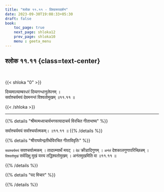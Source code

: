 ```yaml
---
title: "श्लोक ११.११ - विश्वरूपदर्शन"
date: 2023-09-30T19:08:33+05:30
draft: false
book:
    toc_page: true
    next_page: shloka12
    prev_page: shloka10
    menu : geeta_menu
---
```




## श्लोक ११.११ {class=text-center}

<br/>

{{< shloka  "0"  >}}

दिव्यमाल्याम्बरधरं दिव्यगन्धानुलेपनम् ।    
सर्वाश्चर्यमयं देवमनन्तं विश्वतोमुखम् ॥११.११ ॥

{{< /shloka >}}

---


{{% details "श्रीमत्मध्वाचार्यभगवत्पादाचर्य विरचित  गीताभाष्य" %}}

सर्वाश्चर्यमयं सर्वाश्चर्यात्मकम्। ॥११.११ ॥
{{% /details %}}



{{% details "श्रीराघवेन्द्रतीर्थविरचित गीताविवृतिः" %}}

`सवश्चर्यमयं` सवश्चर्यात्मकम्‌ । तादात्म्यार्थे मयट्‌ । 
`देवं` क्रीडादिगुणम्‌ । 
`अनंतं` देशकालगुणापरिच्छिन्नम्‌ । `विश्वतोमुखं` 
सर्वदिक्षु मुखं यस्य
तद्धिश्वतोमुखम्‌ । अनंतमुखमिति वा ॥११.११ ॥

{{% /details %}}



{{% details "पद विचार" %}}


{{% /details %}}
